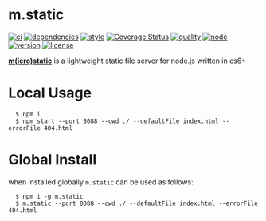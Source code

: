 # m.static
[![ci](https://img.shields.io/travis/ivoputzer/m.static.svg?style=flat-square)](https://travis-ci.org/ivoputzer/m.static) [![dependencies](https://img.shields.io/badge/dependencies-none-blue.svg?style=flat-square&colorB=44CC11)](package.json) [![style](https://img.shields.io/badge/coding%20style-standard-brightgreen.svg?style=flat-square)](http://standardjs.com/) [![Coverage Status](https://img.shields.io/coveralls/ivoputzer/m.static.svg?style=flat-square)](https://coveralls.io/github/ivoputzer/m.static?branch=master) [![quality](http://npm.packagequality.com/shield/m.static.svg?style=flat-square&colorB=44CC11)](http://packagequality.com/#?package=m.static) [![node](https://img.shields.io/badge/node-6%2B-blue.svg?style=flat-square)](https://nodejs.org/docs/v6.0.0/api) [![version](https://img.shields.io/npm/v/m.static.svg?style=flat-square&colorB=007EC6)](https://www.npmjs.com/package/m.static) [![license](https://img.shields.io/npm/l/m.static.svg?style=flat-square&colorB=007EC6)](https://spdx.org/licenses/MIT)

**[m(icro)](https://github.com/ivoputzer/m.cro#readme)[static](https://github.com/ivoputzer/m.static)** is a lightweight static file server for node.js written in es6+

# Local Usage

```
  $ npm i
  $ npm start --port 8088 --cwd ./ --defaultFile index.html --errorFile 404.html
```

# Global Install

when installed globally `m.static` can be used as follows:
```
  $ npm i -g m.static
  $ m.static --port 8088 --cwd ./ --defaultFile index.html --errorFile 404.html
```

